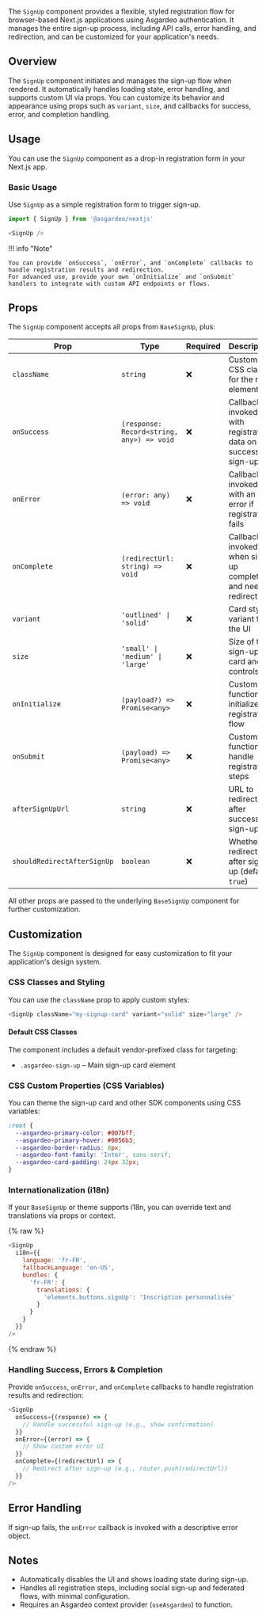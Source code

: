 The `SignUp` component provides a flexible, styled registration flow for browser-based Next.js applications using Asgardeo authentication. It manages the entire sign-up process, including API calls, error handling, and redirection, and can be customized for your application's needs.

## Overview

The `SignUp` component initiates and manages the sign-up flow when rendered. It automatically handles loading state, error handling, and supports custom UI via props. You can customize its behavior and appearance using props such as `variant`, `size`, and callbacks for success, error, and completion handling.

## Usage

You can use the `SignUp` component as a drop-in registration form in your Next.js app.

### Basic Usage

Use `SignUp` as a simple registration form to trigger sign-up.

```javascript title="SignUp Example"
import { SignUp } from '@asgardeo/nextjs'

<SignUp />
```

!!! info "Note"

    You can provide `onSuccess`, `onError`, and `onComplete` callbacks to handle registration results and redirection.  
    For advanced use, provide your own `onInitialize` and `onSubmit` handlers to integrate with custom API endpoints or flows.

## Props

The `SignUp` component accepts all props from `BaseSignUp`, plus:

<!-- markdownlint-disable MD056 -->
| Prop               | Type                                   | Required | Description                                                      |
|--------------------|----------------------------------------|----------|------------------------------------------------------------------|
| `className`        | `string`                               | ❌       | Custom CSS class for the root element                            |
| `onSuccess`        | `(response: Record<string, any>) => void` | ❌       | Callback invoked with registration data on successful sign-up     |
| `onError`          | `(error: any) => void`                 | ❌       | Callback invoked with an error if registration fails              |
| `onComplete`       | `(redirectUrl: string) => void`        | ❌       | Callback invoked when sign-up completes and needs redirection     |
| `variant`          | `'outlined' \| 'solid'`                | ❌       | Card style variant for the UI                                    |
| `size`             | `'small' \| 'medium' \| 'large'`       | ❌       | Size of the sign-up card and controls                            |
| `onInitialize`     | `(payload?) => Promise<any>`           | ❌       | Custom function to initialize the registration flow               |
| `onSubmit`         | `(payload) => Promise<any>`            | ❌       | Custom function to handle registration steps                      |
| `afterSignUpUrl`   | `string`                               | ❌       | URL to redirect to after successful sign-up                      |
| `shouldRedirectAfterSignUp` | `boolean`                     | ❌       | Whether to redirect after sign-up (default: `true`)              |
<!-- markdownlint-enable MD056 -->

All other props are passed to the underlying `BaseSignUp` component for further customization.

## Customization

The `SignUp` component is designed for easy customization to fit your application's design system.

### CSS Classes and Styling

You can use the `className` prop to apply custom styles:

```javascript
<SignUp className="my-signup-card" variant="solid" size="large" />
```

#### Default CSS Classes

The component includes a default vendor-prefixed class for targeting:

- `.asgardeo-sign-up` – Main sign-up card element

### CSS Custom Properties (CSS Variables)

You can theme the sign-up card and other SDK components using CSS variables:

```css
:root {
  --asgardeo-primary-color: #007bff;
  --asgardeo-primary-hover: #0056b3;
  --asgardeo-border-radius: 8px;
  --asgardeo-font-family: 'Inter', sans-serif;
  --asgardeo-card-padding: 24px 32px;
}
```

### Internationalization (i18n)

If your `BaseSignUp` or theme supports i18n, you can override text and translations via props or context.

{% raw %}

```javascript
<SignUp
  i18n={{
    language: 'fr-FR',
    fallbackLanguage: 'en-US',
    bundles: {
      'fr-FR': {
        translations: {
          'elements.buttons.signUp': 'Inscription personnalisée'
        }
      }
    }
  }}
/>
```

{% endraw %}

### Handling Success, Errors & Completion

Provide `onSuccess`, `onError`, and `onComplete` callbacks to handle registration results and redirection:

```javascript
<SignUp
  onSuccess={(response) => {
    // Handle successful sign-up (e.g., show confirmation)
  }}
  onError={(error) => {
    // Show custom error UI
  }}
  onComplete={(redirectUrl) => {
    // Redirect after sign-up (e.g., router.push(redirectUrl))
  }}
/>
```

## Error Handling

If sign-up fails, the `onError` callback is invoked with a descriptive error object.

## Notes

- Automatically disables the UI and shows loading state during sign-up.
- Handles all registration steps, including social sign-up and federated flows, with minimal configuration.
- Requires an Asgardeo context provider (`useAsgardeo`) to function.
